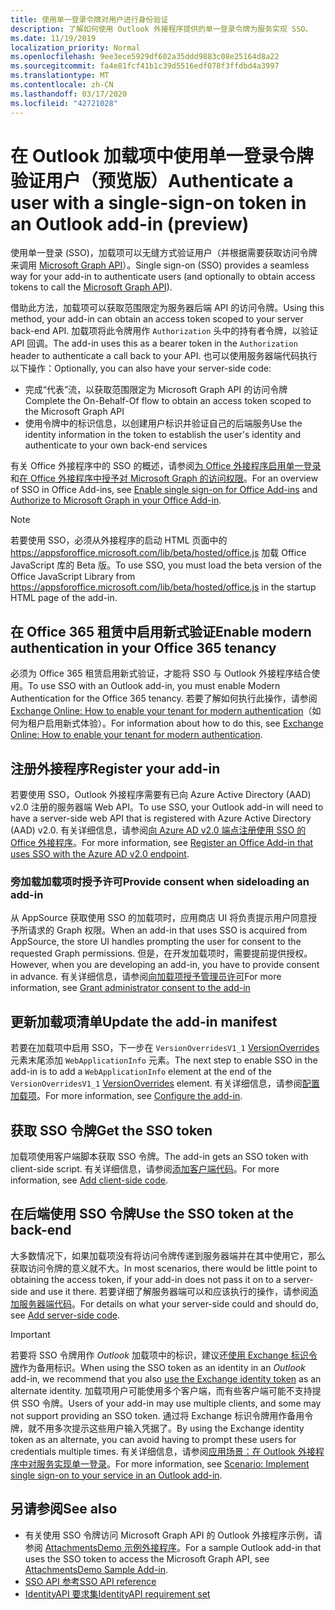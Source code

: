 ```yaml
---
title: 使用单一登录令牌对用户进行身份验证
description: 了解如何使用 Outlook 外接程序提供的单一登录令牌为服务实现 SSO。
ms.date: 11/19/2019
localization_priority: Normal
ms.openlocfilehash: 9ee3ece5929df602a35ddd9883c08e25164d8a22
ms.sourcegitcommit: fa4e81fcf41b1c39d5516edf078f3ffdbd4a3997
ms.translationtype: MT
ms.contentlocale: zh-CN
ms.lasthandoff: 03/17/2020
ms.locfileid: "42721028"
---
```

# <a name="authenticate-a-user-with-a-single-sign-on-token-in-an-outlook-add-in-preview"></a><span data-ttu-id="9ebc2-103">在 Outlook 加载项中使用单一登录令牌验证用户（预览版）</span><span class="sxs-lookup"><span data-stu-id="9ebc2-103">Authenticate a user with a single-sign-on token in an Outlook add-in (preview)</span></span>

<span data-ttu-id="9ebc2-104">使用单一登录 (SSO)，加载项可以无缝方式验证用户（并根据需要获取访问令牌来调用 [Microsoft Graph API](/graph/overview)）。</span><span class="sxs-lookup"><span data-stu-id="9ebc2-104">Single sign-on (SSO) provides a seamless way for your add-in to authenticate users (and optionally to obtain access tokens to call the [Microsoft Graph API](/graph/overview)).</span></span>

<span data-ttu-id="9ebc2-105">借助此方法，加载项可以获取范围限定为服务器后端 API 的访问令牌。</span><span class="sxs-lookup"><span data-stu-id="9ebc2-105">Using this method, your add-in can obtain an access token scoped to your server back-end API.</span></span> <span data-ttu-id="9ebc2-106">加载项将此令牌用作 `Authorization` 头中的持有者令牌，以验证 API 回调。</span><span class="sxs-lookup"><span data-stu-id="9ebc2-106">The add-in uses this as a bearer token in the `Authorization` header to authenticate a call back to your API.</span></span> <span data-ttu-id="9ebc2-107">也可以使用服务器端代码执行以下操作：</span><span class="sxs-lookup"><span data-stu-id="9ebc2-107">Optionally, you can also have your server-side code:</span></span>

- <span data-ttu-id="9ebc2-108">完成“代表”流，以获取范围限定为 Microsoft Graph API 的访问令牌</span><span class="sxs-lookup"><span data-stu-id="9ebc2-108">Complete the On-Behalf-Of flow to obtain an access token scoped to the Microsoft Graph API</span></span>
- <span data-ttu-id="9ebc2-109">使用令牌中的标识信息，以创建用户标识并验证自己的后端服务</span><span class="sxs-lookup"><span data-stu-id="9ebc2-109">Use the identity information in the token to establish the user's identity and authenticate to your own back-end services</span></span>

<span data-ttu-id="9ebc2-110">有关 Office 外接程序中的 SSO 的概述，请参阅[为 Office 外接程序启用单一登录](../develop/sso-in-office-add-ins.md)和[在 Office 外接程序中授予对 Microsoft Graph 的访问权限](../develop/authorize-to-microsoft-graph.md)。</span><span class="sxs-lookup"><span data-stu-id="9ebc2-110">For an overview of SSO in Office Add-ins, see [Enable single sign-on for Office Add-ins](../develop/sso-in-office-add-ins.md) and [Authorize to Microsoft Graph in your Office Add-in](../develop/authorize-to-microsoft-graph.md).</span></span>

> [!NOTE]
> <span data-ttu-id="9ebc2-111">若要使用 SSO，必须从外接程序的启动 HTML 页面中的 https://appsforoffice.microsoft.com/lib/beta/hosted/office.js 加载 Office JavaScript 库的 Beta 版。</span><span class="sxs-lookup"><span data-stu-id="9ebc2-111">To use SSO, you must load the beta version of the Office JavaScript Library from https://appsforoffice.microsoft.com/lib/beta/hosted/office.js in the startup HTML page of the add-in.</span></span>

## <a name="enable-modern-authentication-in-your-office-365-tenancy"></a><span data-ttu-id="9ebc2-112">在 Office 365 租赁中启用新式验证</span><span class="sxs-lookup"><span data-stu-id="9ebc2-112">Enable modern authentication in your Office 365 tenancy</span></span>

<span data-ttu-id="9ebc2-113">必须为 Office 365 租赁启用新式验证，才能将 SSO 与 Outlook 外接程序结合使用。</span><span class="sxs-lookup"><span data-stu-id="9ebc2-113">To use SSO with an Outlook add-in, you must enable Modern Authentication for the Office 365 tenancy.</span></span> <span data-ttu-id="9ebc2-114">若要了解如何执行此操作，请参阅 [Exchange Online: How to enable your tenant for modern authentication](https://social.technet.microsoft.com/wiki/contents/articles/32711.exchange-online-how-to-enable-your-tenant-for-modern-authentication.aspx)（如何为租户启用新式体验）。</span><span class="sxs-lookup"><span data-stu-id="9ebc2-114">For information about how to do this, see [Exchange Online: How to enable your tenant for modern authentication](https://social.technet.microsoft.com/wiki/contents/articles/32711.exchange-online-how-to-enable-your-tenant-for-modern-authentication.aspx).</span></span>

## <a name="register-your-add-in"></a><span data-ttu-id="9ebc2-115">注册外接程序</span><span class="sxs-lookup"><span data-stu-id="9ebc2-115">Register your add-in</span></span>

<span data-ttu-id="9ebc2-116">若要使用 SSO，Outlook 外接程序需要有已向 Azure Active Directory (AAD) v2.0 注册的服务器端 Web API。</span><span class="sxs-lookup"><span data-stu-id="9ebc2-116">To use SSO, your Outlook add-in will need to have a server-side web API that is registered with Azure Active Directory (AAD) v2.0.</span></span> <span data-ttu-id="9ebc2-117">有关详细信息，请参阅[向 Azure AD v2.0 端点注册使用 SSO 的 Office 外接程序](../develop/register-sso-add-in-aad-v2.md)。</span><span class="sxs-lookup"><span data-stu-id="9ebc2-117">For more information, see [Register an Office Add-in that uses SSO with the Azure AD v2.0 endpoint](../develop/register-sso-add-in-aad-v2.md).</span></span>

### <a name="provide-consent-when-sideloading-an-add-in"></a><span data-ttu-id="9ebc2-118">旁加载加载项时授予许可</span><span class="sxs-lookup"><span data-stu-id="9ebc2-118">Provide consent when sideloading an add-in</span></span>

<span data-ttu-id="9ebc2-119">从 AppSource 获取使用 SSO 的加载项时，应用商店 UI 将负责提示用户同意授予所请求的 Graph 权限。</span><span class="sxs-lookup"><span data-stu-id="9ebc2-119">When an add-in that uses SSO is acquired from AppSource, the store UI handles prompting the user for consent to the requested Graph permissions.</span></span> <span data-ttu-id="9ebc2-120">但是，在开发加载项时，需要提前提供授权。</span><span class="sxs-lookup"><span data-stu-id="9ebc2-120">However, when you are developing an add-in, you have to provide consent in advance.</span></span> <span data-ttu-id="9ebc2-121">有关详细信息，请参阅[向加载项授予管理员许可](../develop/grant-admin-consent-to-an-add-in.md)</span><span class="sxs-lookup"><span data-stu-id="9ebc2-121">For more information, see [Grant administrator consent to the add-in](../develop/grant-admin-consent-to-an-add-in.md)</span></span>

## <a name="update-the-add-in-manifest"></a><span data-ttu-id="9ebc2-122">更新加载项清单</span><span class="sxs-lookup"><span data-stu-id="9ebc2-122">Update the add-in manifest</span></span>

<span data-ttu-id="9ebc2-123">若要在加载项中启用 SSO，下一步在 `VersionOverridesV1_1` [VersionOverrides](../reference/manifest/versionoverrides.md) 元素末尾添加 `WebApplicationInfo` 元素。</span><span class="sxs-lookup"><span data-stu-id="9ebc2-123">The next step to enable SSO in the add-in is to add a `WebApplicationInfo` element at the end of the `VersionOverridesV1_1` [VersionOverrides](../reference/manifest/versionoverrides.md) element.</span></span> <span data-ttu-id="9ebc2-124">有关详细信息，请参阅[配置加载项](../develop/sso-in-office-add-ins.md#configure-the-add-in)。</span><span class="sxs-lookup"><span data-stu-id="9ebc2-124">For more information, see [Configure the add-in](../develop/sso-in-office-add-ins.md#configure-the-add-in).</span></span>

## <a name="get-the-sso-token"></a><span data-ttu-id="9ebc2-125">获取 SSO 令牌</span><span class="sxs-lookup"><span data-stu-id="9ebc2-125">Get the SSO token</span></span>

<span data-ttu-id="9ebc2-126">加载项使用客户端脚本获取 SSO 令牌。</span><span class="sxs-lookup"><span data-stu-id="9ebc2-126">The add-in gets an SSO token with client-side script.</span></span> <span data-ttu-id="9ebc2-127">有关详细信息，请参阅[添加客户端代码](../develop/sso-in-office-add-ins.md#add-client-side-code)。</span><span class="sxs-lookup"><span data-stu-id="9ebc2-127">For more information, see [Add client-side code](../develop/sso-in-office-add-ins.md#add-client-side-code).</span></span>

## <a name="use-the-sso-token-at-the-back-end"></a><span data-ttu-id="9ebc2-128">在后端使用 SSO 令牌</span><span class="sxs-lookup"><span data-stu-id="9ebc2-128">Use the SSO token at the back-end</span></span>

<span data-ttu-id="9ebc2-129">大多数情况下，如果加载项没有将访问令牌传递到服务器端并在其中使用它，那么获取访问令牌的意义就不大。</span><span class="sxs-lookup"><span data-stu-id="9ebc2-129">In most scenarios, there would be little point to obtaining the access token, if your add-in does not pass it on to a server-side and use it there.</span></span> <span data-ttu-id="9ebc2-130">若要详细了解服务器端可以和应该执行的操作，请参阅[添加服务器端代码](../develop/sso-in-office-add-ins.md#add-server-side-code)。</span><span class="sxs-lookup"><span data-stu-id="9ebc2-130">For details on what your server-side could and should do, see [Add server-side code](../develop/sso-in-office-add-ins.md#add-server-side-code).</span></span>

> [!IMPORTANT]
> <span data-ttu-id="9ebc2-131">若要将 SSO 令牌用作 *Outlook* 加载项中的标识，建议还[使用 Exchange 标识令牌](authenticate-a-user-with-an-identity-token.md)作为备用标识。</span><span class="sxs-lookup"><span data-stu-id="9ebc2-131">When using the SSO token as an identity in an *Outlook* add-in, we recommend that you also [use the Exchange identity token](authenticate-a-user-with-an-identity-token.md) as an alternate identity.</span></span> <span data-ttu-id="9ebc2-132">加载项用户可能使用多个客户端，而有些客户端可能不支持提供 SSO 令牌。</span><span class="sxs-lookup"><span data-stu-id="9ebc2-132">Users of your add-in may use multiple clients, and some may not support providing an SSO token.</span></span> <span data-ttu-id="9ebc2-133">通过将 Exchange 标识令牌用作备用令牌，就不用多次提示这些用户输入凭据了。</span><span class="sxs-lookup"><span data-stu-id="9ebc2-133">By using the Exchange identity token as an alternate, you can avoid having to prompt these users for credentials multiple times.</span></span> <span data-ttu-id="9ebc2-134">有关详细信息，请参阅[应用场景：在 Outlook 外接程序中对服务实现单一登录](implement-sso-in-outlook-add-in.md)。</span><span class="sxs-lookup"><span data-stu-id="9ebc2-134">For more information, see [Scenario: Implement single sign-on to your service in an Outlook add-in](implement-sso-in-outlook-add-in.md).</span></span>

## <a name="see-also"></a><span data-ttu-id="9ebc2-135">另请参阅</span><span class="sxs-lookup"><span data-stu-id="9ebc2-135">See also</span></span>

- <span data-ttu-id="9ebc2-136">有关使用 SSO 令牌访问 Microsoft Graph API 的 Outlook 外接程序示例，请参阅 [AttachmentsDemo 示例外接程序](https://github.com/OfficeDev/outlook-add-in-attachments-demo)。</span><span class="sxs-lookup"><span data-stu-id="9ebc2-136">For a sample Outlook add-in that uses the SSO token to access the Microsoft Graph API, see [AttachmentsDemo Sample Add-in](https://github.com/OfficeDev/outlook-add-in-attachments-demo).</span></span>
- [<span data-ttu-id="9ebc2-137">SSO API 参考</span><span class="sxs-lookup"><span data-stu-id="9ebc2-137">SSO API reference</span></span>](../develop/sso-in-office-add-ins.md#sso-api-reference)
- [<span data-ttu-id="9ebc2-138">IdentityAPI 要求集</span><span class="sxs-lookup"><span data-stu-id="9ebc2-138">IdentityAPI requirement set</span></span>](../reference/requirement-sets/identity-api-requirement-sets.md)

